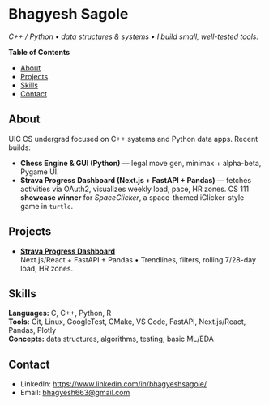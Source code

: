 # Bhagyesh Sagole

*C++ / Python • data structures & systems • I build small, well-tested tools.*

**Table of Contents**
- [About](#about)
- [Projects](#projects)
- [Skills](#skills)
- [Contact](#contact)

## About
UIC CS undergrad focused on C++ systems and Python data apps. Recent builds:
- **Chess Engine & GUI (Python)** — legal move gen, minimax + alpha-beta, Pygame UI.
- **Strava Progress Dashboard (Next.js + FastAPI + Pandas)** — fetches activities via OAuth2, visualizes weekly load, pace, HR zones.
CS 111 **showcase winner** for *SpaceClicker*, a space-themed iClicker-style game in `turtle`.

## Projects
- **[Strava Progress Dashboard]([https://github.com/bhagyeshsagole/strava-progress-dashboard](https://github.com/bhagyeshsagole/strava-progress-dashboard-README.md))**  
  Next.js/React + FastAPI + Pandas • Trendlines, filters, rolling 7/28-day load, HR zones.

## Skills
**Languages:** C, C++, Python, R  
**Tools:** Git, Linux, GoogleTest, CMake, VS Code, FastAPI, Next.js/React, Pandas, Plotly  
**Concepts:** data structures, algorithms, testing, basic ML/EDA

## Contact
- LinkedIn: https://www.linkedin.com/in/bhagyeshsagole/
- Email: bhagyesh663@gmail.com
